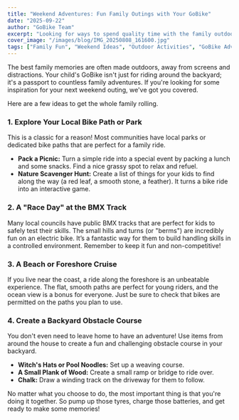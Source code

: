 ```yaml
---
title: "Weekend Adventures: Fun Family Outings with Your GoBike"
date: "2025-09-22"
author: "GoBike Team"
excerpt: "Looking for ways to spend quality time with the family outdoors? A GoBike opens up a world of possibilities. Here are some of our favourite ideas for a weekend family adventure."
cover_image: "/images/blog/IMG_20250808_161600.jpg"
tags: ["Family Fun", "Weekend Ideas", "Outdoor Activities", "GoBike Adventures"]
---
```


The best family memories are often made outdoors, away from screens and distractions. Your child's GoBike isn't just for riding around the backyard; it's a passport to countless family adventures. If you're looking for some inspiration for your next weekend outing, we've got you covered.

Here are a few ideas to get the whole family rolling.

### 1. Explore Your Local Bike Path or Park

This is a classic for a reason! Most communities have local parks or dedicated bike paths that are perfect for a family ride.
*   **Pack a Picnic:** Turn a simple ride into a special event by packing a lunch and some snacks. Find a nice grassy spot to relax and refuel.
*   **Nature Scavenger Hunt:** Create a list of things for your kids to find along the way (a red leaf, a smooth stone, a feather). It turns a bike ride into an interactive game.

### 2. A "Race Day" at the BMX Track

Many local councils have public BMX tracks that are perfect for kids to safely test their skills. The small hills and turns (or "berms") are incredibly fun on an electric bike. It’s a fantastic way for them to build handling skills in a controlled environment. Remember to keep it fun and non-competitive!

### 3. A Beach or Foreshore Cruise

If you live near the coast, a ride along the foreshore is an unbeatable experience. The flat, smooth paths are perfect for young riders, and the ocean view is a bonus for everyone. Just be sure to check that bikes are permitted on the paths you plan to use.

### 4. Create a Backyard Obstacle Course

You don't even need to leave home to have an adventure! Use items from around the house to create a fun and challenging obstacle course in your backyard.
*   **Witch's Hats or Pool Noodles:** Set up a weaving course.
*   **A Small Plank of Wood:** Create a small ramp or bridge to ride over.
*   **Chalk:** Draw a winding track on the driveway for them to follow.

No matter what you choose to do, the most important thing is that you're doing it together. So pump up those tyres, charge those batteries, and get ready to make some memories!